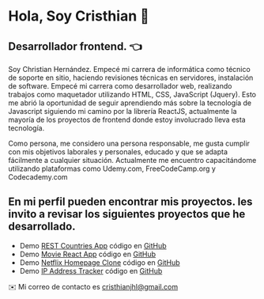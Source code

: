 # Hola, Soy Cristhian :wave:

## Desarrollador frontend. :point_left:

Soy Christian Hernández. Empecé mi carrera de informática como técnico de soporte en sitio, haciendo revisiones técnicas en servidores, instalación de software. Empecé mi carrera como desarrollador web, realizando trabajos como maquetador utilizando HTML, CSS, JavaScript (Jquery). Esto me abrió la oportunidad de seguir aprendiendo más sobre la tecnología de Javascript siguiendo mi camino por la librería ReactJS, actualmente la mayoría de los proyectos de frontend donde estoy involucrado lleva esta tecnología.

Como persona, me considero una persona responsable, me gusta cumplir con mis objetivos laborales y personales, educado y que se adapta fácilmente a cualquier situación. Actualmente me encuentro capacitándome utilizando plataformas como Udemy.com, FreeCodeCamp.org y Codecademy.com

## En mi perfil pueden encontrar mis proyectos. les invito a revisar los siguientes proyectos que he desarrollado.

- Demo [REST Countries App](https://rest-countries-reactjs.netlify.app/) código en [GitHub](https://github.com/cristhianjhlweb/rest-countries-api)
- Demo [Movie React App](https://movie-show-app-reactjs.netlify.app/) código en [GitHub](https://github.com/cristhianjhlweb/movie-react-ts-app)
- Demo [Netflix Homepage Clone](https://netflix-home-clone-reactjs.netlify.app/) código en [GitHub](https://github.com/cristhianjhlweb/netflix-clone)
- Demo [IP Address Tracker](https://ip-address-tracker-reactjs.netlify.app/) código en [GitHub](https://github.com/cristhianjhlweb/ip-address-tracker)

✉️ Mi correo de contacto es cristhianjhl@gmail.com


